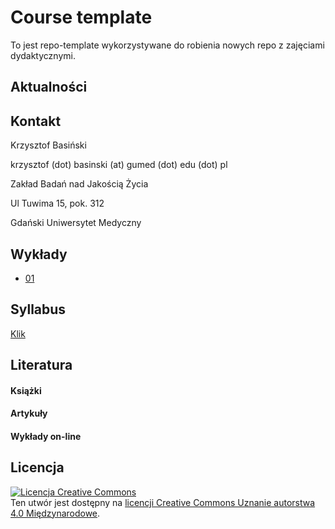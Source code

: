 # Course template

To jest repo-template wykorzystywane do robienia nowych repo z zajęciami dydaktycznymi.

## Aktualności


## Kontakt

Krzysztof Basiński

krzysztof (dot) basinski (at) gumed (dot) edu (dot) pl

Zakład Badań nad Jakością Życia

Ul Tuwima 15, pok. 312

Gdański Uniwersytet Medyczny


## Wykłady

- [01](01.html)

## Syllabus

[Klik](syllabus.pdf)

## Literatura

#### Książki


#### Artykuły


#### Wykłady on-line


## Licencja

<a rel="license" href="http://creativecommons.org/licenses/by/4.0/"><img alt="Licencja Creative Commons" style="border-width:0" src="https://i.creativecommons.org/l/by/4.0/88x31.png" /></a><br />Ten utwór jest dostępny na <a rel="license" href="http://creativecommons.org/licenses/by/4.0/">licencji Creative Commons Uznanie autorstwa 4.0 Międzynarodowe</a>.